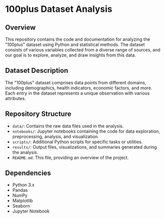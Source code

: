 # 100plus Dataset Analysis

## Overview
This repository contains the code and documentation for analyzing the "100plus" dataset using Python and statistical methods. The dataset consists of various variables collected from a diverse range of sources, and our goal is to explore, analyze, and draw insights from this data.

## Dataset Description
The "100plus" dataset comprises data points from different domains, including demographics, health indicators, economic factors, and more. Each entry in the dataset represents a unique observation with various attributes.

## Repository Structure
- `data/`: Contains the raw data files used in the analysis.
- `notebooks/`: Jupyter notebooks containing the code for data exploration, preprocessing, analysis, and visualization.
- `scripts/`: Additional Python scripts for specific tasks or utilities.
- `results/`: Output files, visualizations, and summaries generated during the analysis.
- `README.md`: This file, providing an overview of the project.

## Dependencies
- Python 3.x
- Pandas
- NumPy
- Matplotlib
- Seaborn
- Jupyter Notebook

